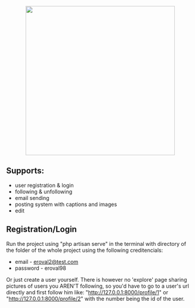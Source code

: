 <p align="center"><img src="https://res.cloudinary.com/dtfbvvkyp/image/upload/v1566331377/laravel-logolockup-cmyk-red.svg" width="400"></p>

## Supports:
- user registration & login
- following & unfollowing
- email sending
- posting system with captions and images
- edit

## Registration/Login
Run the project using "php artisan serve" in the terminal with directory of the folder of the whole project using the following creditencials:
- email - eroval2@test.com
- password - eroval98

Or just create a user yourself. There is however no 'explore' page sharing pictures of users you AREN'T following, so you'd have to go to a user's url directly and first follow him like: "http://127.0.0.1:8000/profile/1" or "http://127.0.0.1:8000/profile/2" with the number being the id of the user.
